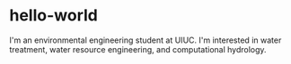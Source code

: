 # hello-world

I'm an environmental engineering student at UIUC. I'm interested in water treatment,
water resource engineering, and computational hydrology.
